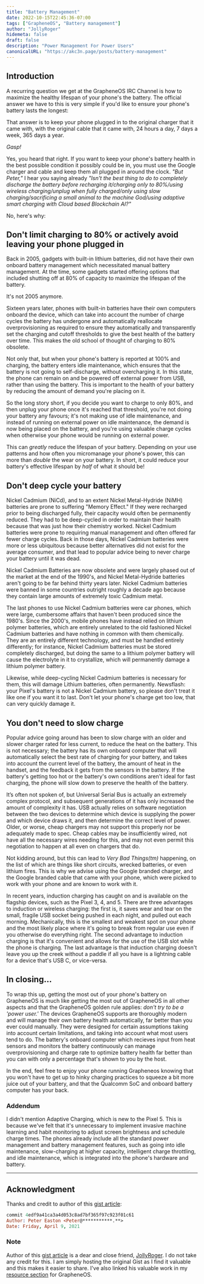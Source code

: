 ```yaml
---
title: "Battery Management"
date: 2022-10-15T22:45:36-07:00
tags: ["GrapheneOS", "Battery management"]
author: "JollyRoger"
hidemeta: false
draft: false
description: "Power Management For Power Users"
canonicalURL: "https://akc3n.page/posts/battery-management"
---
```


## Introduction

A recurring question we get at the GrapheneOS IRC Channel is how to maximize the healthy lifespan of your phone's the battery. The official answer we have to this is very simple if you'd like to ensure your phone's battery lasts the longest:

That answer is to keep your phone plugged in to the original charger that it came with, with the original cable that it came with, 24 hours a day, 7 days a week, 365 days a year.

*Gasp!*

Yes, you heard that right. If you want to keep your phone's battery health in the best possible condition it possibly could be in, you must use the Google charger and cable and keep them all plugged in around the clock. *"But Peter,"* I hear you saying already *"Isn't the best thing to do to completely discharge the battery before recharging it/charging only to 80%/using wireless charging/unplug when fully charged/only using slow charging/sacrificing a small animal to the machine God/using adaptive smart charging with Cloud based Blockchain AI?"*

No, here's why:

## Don't limit charging to 80% or actively avoid leaving your phone plugged in

Back in 2005, gadgets with built-in lithium batteries, did not have their own onboard battery management which necessitated manual battery management. At the time, some gadgets started offering options that included shutting off at 80% of capacity to maximize the lifespan of the battery.

It's not 2005 anymore.

Sixteen years later, phones with built-in batteries have their own computers onboard the device, which can take into account the number of charge cycles the battery has undergone and automatically reallocate overprovisioning as required to ensure they automatically and transparently set the charging and cutoff thresholds to give the best health of the battery over time. This makes the old school of thought of charging to 80% obsolete.

Not only that, but when your phone's battery is reported at 100% and charging, the battery enters idle maintenance, which ensures that the battery is not going to self-discharge, without overcharging it. In this state, the phone can remain on and be powered off external power from USB, rather than using the battery. This is important to the health of your battery by reducing the amount of demand you're placing on it.

So the long story short, if you decide you want to charge to only 80%, and then unplug your phone once it's reached that threshold, you're not doing your battery any favours; it's not making use of idle maintenance, and instead of running on external power on idle maintenance, the demand is now being placed on the battery, and you're using valuable charge cycles when otherwise your phone would be running on external power.

This can *greatly* reduce the lifespan of your battery. Depending on your use patterns and how often you micromanage your phone's power, this can more than *double* the wear on your battery. In short, it could reduce your battery's effective lifespan by *half* of what it should be!

## Don't deep cycle your battery

Nickel Cadmium (NiCd), and to an extent Nickel Metal-Hydride (NiMH) batteries are prone to suffering "Memory Effect." If they were recharged prior to being discharged fully, their capacity would often be permanently reduced. They had to be deep-cycled in order to maintain their health because that was just how their chemistry worked. Nickel Cadmium batteries were prone to requiring manual management and often offered far fewer charge cycles. Back in those days, Nickel Cadmium batteries were more or less ubiquitous because better alternatives did not exist for the average consumer, and that lead to popular advice being to never charge your battery until it was dead.

Nickel Cadmium Batteries are now obsolete and were largely phased out of the market at the end of the 1990's, and Nickel Metal-Hydride batteries aren't going to be far behind thirty years later. Nickel Cadmium batteries were banned in some countries outright roughly a decade ago because they contain large amounts of extremely toxic Cadmium metal.

The last phones to use Nickel Cadmium batteries were car phones, which were large, cumbersome affairs that haven't been produced since the 1980's. Since the 2000's, mobile phones have instead relied on lithium polymer batteries, which are entirely unrelated to the old fashioned Nickel Cadmium batteries and have nothing in common with them chemically. They are an entirely different technology, and must be handled entirely differently; for instance, Nickel Cadmium batteries must be stored completely discharged, but doing the same to a lithium polymer battery will cause the electrolyte in it to crystallize, which will permanently damage a lithium polymer battery.

Likewise, while deep-cycling Nickel Cadmium batteries is necessary for them, this will damage Lithium batteries, often permanently. Newsflash: your Pixel's battery is not a Nickel Cadmium battery, so please don't treat it like one if you want it to last. Don't let your phone's charge get too low, that can very quickly damage it.

## You don't need to slow charge

Popular advice going around has been to slow charge with an older and slower charger rated for less current, to reduce the heat on the battery. This is not necessary; the battery has its own onboard computer that will automatically select the best rate of charging for your battery, and takes into account the current level of the battery, the amount of heat in the handset, and the feedback it gets from the sensors in the battery. If the battery's getting too hot or the battery's own conditions aren't ideal for fast charging, the phone will slow down to preserve the health of the battery.

It’s often not spoken of, but Universal Serial Bus is actually an extremely complex protocol, and subsequent generations of it has only increased the amount of complexity it has. USB actually relies on software negotiation between the two devices to determine which device is supplying the power and which device draws it, and then determine the correct level of power. Older, or worse, cheap chargers may not support this properly nor be adequately made to spec. Cheap cables may be insufficiently wired, not have all the necessary wires needing for this, and may not even permit this negotiation to happen at all even on chargers that do.

Not kidding around, but this can lead to *Very Bad Things(tm)* happening, on the list of which are things like short circuits, wrecked batteries, or even lithium fires. This is why we advise using the Google branded charger, and the Google branded cable that came with your phone, which were picked to work with your phone and are known to work with it.

In recent years, induction charging has caught on and is available on the flagship devices, such as the Pixel 3, 4, and 5. There are three advantages to induction or wireless charging: the first is, it saves wear and tear on the small, fragile USB socket being pushed in each night, and pulled out each morning. Mechanically, this is the smallest and weakest spot on your phone and the most likely place where it's going to break from regular use even if you otherwise do everything right. The second advantage to induction charging is that it's convenient and allows for the use of the USB slot while the phone is charging. The last advantage is that induction charging doesn't leave you up the creek without a paddle if all you have is a lightning cable for a device that's USB C, or vice-versa.

## In closing...

To wrap this up, getting the most out of your phone's battery on GrapheneOS is much like getting the most out of GrapheneOS in all other aspects and that the GrapheneOS golden rule applies: *don't try to be a 'power user.'* The devices GrapheneOS supports are thoroughly modern and will manage their own battery health automatically, far better than you ever could manually. They were designed for certain assumptions taking into account certain limitations, and taking into account what most users tend to do. The battery's onboard computer which recieves input from heat sensors and monitors the battery continuously can manage overprovisioning and charge rate to optimize battery health far better than you can with only a percentage that's shown to you by the host.

In the end, feel free to enjoy your phone running Grapheneos knowing that you won't have to get up to hinky charging practices to squeeze a bit more juice out of your battery, and that the Qualcomm SoC and onboard battery computer has your back.

### Addendum
I didn't mention Adaptive Charging, which is new to the Pixel 5. This is because we've felt that it's unnecessary to implement invasive machine learning and habit monitoring to adjust screen brightness and schedule charge times. The phones already include all the standard power management and battery management features, such as going into idle maintenance, slow-charging at higher capacity, intelligent charge throttling, and idle maintenance, which is integrated into the phone's hardware and battery.

---

## Acknowledgment

Thanks and credit to author of this [gist article](https://gist.githubusercontent.com/Peter-Easton/4982f66e93387e02dd2c1d677d71f4f2/raw/4edf9a41ca3a4d053c8ad7bf365f97c923f01c61/battery-management.txt):

```prolog
commit 4edf9a41ca3a4d053c8ad7bf365f97c923f01c61
Author: Peter Easton <Peter@***********.**>
Date: Friday, April 9, 2021
```
### Note

Author of this [gist article](https://gist.githubusercontent.com/Peter-Easton/4982f66e93387e02dd2c1d677d71f4f2/raw/4edf9a41ca3a4d053c8ad7bf365f97c923f01c61/battery-management.txt) is a dear and close friend, [JollyRoger](https://github.com/Peter-Easton/). I do not take any credit for this. I am simply hosting the original Gist as I find it valuable and this makes it easier to share. I've also linked his valuable work in my [resource section](http://akc3n.page/links/#community-driven) for GrapheneOS.

